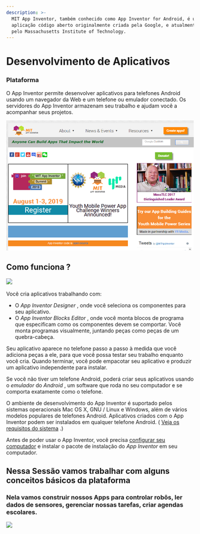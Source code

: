 ```yaml
---
description: >-
  MIT App Inventor, também conhecido como App Inventor for Android, é uma
  aplicação código aberto originalmente criada pela Google, e atualmente mantida
  pelo Massachusetts Institute of Technology.
---
```


# Desenvolvimento de Aplicativos

### Plataforma 

O App Inventor permite desenvolver aplicativos para telefones Android usando um navegador da Web e um telefone ou emulador conectado. Os servidores do App Inventor armazenam seu trabalho e ajudam você a acompanhar seus projetos.

![](../../.gitbook/assets/screenshot_2019-07-26-mit-app-inventor-explore-mit-app-inventor.png)

## Como funciona ? 

![](https://appinventor.mit.edu/explore/sites/all/files/support/main/AppInventor-Doc-Diagram.png)



Você cria aplicativos trabalhando com:

*  O _App Inventor Designer_ , onde você seleciona os componentes para seu aplicativo.
*  O _App Inventor Blocks Editor_ , onde você monta blocos de programa que especificam como os componentes devem se comportar. Você monta programas visualmente, juntando peças como peças de um quebra-cabeça.

 Seu aplicativo aparece no telefone passo a passo à medida que você adiciona peças a ele, para que você possa testar seu trabalho enquanto você cria. Quando terminar, você pode empacotar seu aplicativo e produzir um aplicativo independente para instalar.

 Se você não tiver um telefone Android, poderá criar seus aplicativos usando o _emulador_ do _Android_ , um software que roda no seu computador e se comporta exatamente como o telefone.

 O ambiente de desenvolvimento do App Inventor é suportado pelos sistemas operacionais Mac OS X, GNU / Linux e Windows, além de vários modelos populares de telefones Android. Aplicativos criados com o App Inventor podem ser instalados em qualquer telefone Android. \( [Veja os requisitos do sistema](https://translate.googleusercontent.com/translate_c?depth=1&hl=pt-BR&prev=search&rurl=translate.google.com&sl=en&sp=nmt4&u=https://appinventor.mit.edu/explore/content/system-requirements-2.html&xid=17259,1500004,15700022,15700186,15700190,15700256,15700259,15700262,15700265&usg=ALkJrhiFTPKVl_pK7YBm0i24k4gFYfbhgQ) .\)

 Antes de poder usar o App Inventor, você precisa [configurar seu computador](https://translate.googleusercontent.com/translate_c?depth=1&hl=pt-BR&prev=search&rurl=translate.google.com&sl=en&sp=nmt4&u=https://appinventor.mit.edu/explore/content/setup&xid=17259,1500004,15700022,15700186,15700190,15700256,15700259,15700262,15700265&usg=ALkJrhhPRYopO_77AYJZl9YBB79zyvTjRw) e instalar o pacote de instalação do _App Inventor_ em seu computador.

## Nessa Sessão vamos trabalhar com alguns conceitos básicos da plataforma 

###  Nela vamos construir nossos Apps para controlar robôs, ler dados de sensores, gerenciar nossas tarefas, criar agendas escolares.

![](https://i0.wp.com/www.madeinweb.com.br/blog/wp-content/uploads/2019/01/vale-a-pena-investir-em-aplicativos.png?fit=1080%2C675&ssl=1)







